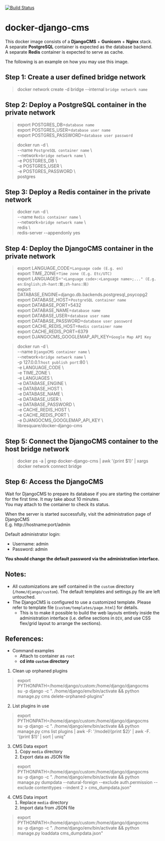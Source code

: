 [![Build Status](https://travis-ci.org/cuhk-library-lits/docker-django-cms.svg?branch=master)](https://travis-ci.org/cuhk-library-lits/docker-django-cms)

# docker-django-cms

This docker image consists of a **DjangoCMS** + **Gunicorn** + **Nginx** stack.  
A separate **PostgreSQL** container is expected as the database backend.  
A separate **Redis** container is expected to serve as cache.  
  
The following is an example on how you may use this image.  
  

## Step 1: Create a user defined bridge network
> docker network create -d bridge --internal `bridge network name`
  

## Step 2: Deploy a PostgreSQL container in the private network
> export POSTGRES_DB=`database name`  
> export POSTGRES_USER=`database user name`  
> export POSTGRES_PASSWORD=`database user password`  

> docker run -d \  
>   --name `PostgreSQL container name` \  
>   --network=`bridge network name` \  
>   -e POSTGRES_DB \  
>   -e POSTGRES_USER \  
>   -e POSTGRES_PASSWORD \  
>   postgres  
  

## Step 3: Deploy a Redis container in the private network
> docker run -d \  
>   --name `Redis container name` \  
>   --network=`bridge network name` \  
>   redis \  
>   redis-server --appendonly yes  
  

## Step 4: Deploy the DjangoCMS container in the private network
> export LANGUAGE_CODE=`Language code (E.g. en)`  
> export TIME_ZONE=`Time zone (E.g. Etc/UTC)`  
> export LANGUAGES=`"<Language code>:<Language name>;..." (E.g. en:English;zh-hant:繁;zh-hans:简)`  
> export DATABASE_ENGINE=django.db.backends.postgresql_psycopg2  
> export DATABASE_HOST=`PostgreSQL container name`  
> export DATABASE_PORT=5432  
> export DATABASE_NAME=`database name`  
> export DATABASE_USER=`database user name`  
> export DATABASE_PASSWORD=`database user password`  
> export CACHE_REDIS_HOST=`Redis container name`  
> export CACHE_REDIS_PORT=6379  
> export DJANGOCMS_GOOGLEMAP_API_KEY=`Google Map API Key`  

> docker run -d \  
>   --name `DjangoCMS container name` \  
>   --network=`bridge network name` \  
>   -p 127.0.0.1:`host publish port`:80 \  
>   -e LANGUAGE_CODE \  
>   -e TIME_ZONE \  
>   -e LANGUAGES \  
>   -e DATABASE_ENGINE \  
>   -e DATABASE_HOST \  
>   -e DATABASE_NAME \  
>   -e DATABASE_USER \  
>   -e DATABASE_PASSWORD \  
>   -e CACHE_REDIS_HOST \  
>   -e CACHE_REDIS_PORT \  
>   -e DJANGOCMS_GOOGLEMAP_API_KEY \  
>   libresquare/docker-django-cms  
  

## Step 5: Connect the DjangoCMS container to the host bridge network
> docker ps -a | grep docker-django-cms | awk '{print $1}' | xargs docker network connect bridge  
  

## Step 6: Access the DjangoCMS
Wait for DjangoCMS to prepare its database if you are starting the container for the first time. It may take about 10 minutes.  
You may attach to the container to check its status.  
  
When the server is started successfully, visit the administration page of DjangoCMS  
E.g. http://hostname:port/admin  
  
Default administrator login:  
* Username: admin  
* Password: admin  
  
**You should change the default password via the administration interface.**  
  
## Notes:
* All customizations are self contained in the `custom` directory (`/home/django/custom`). The default templates and settings.py file are left untouched.
* The DjangoCMS is configured to use a customized template. Please refer to template file (`custom/templates/page.html`) for details.
  * This is to make it possible to build the web layouts entirely inside the administration interface (i.e. define sections in `DIV`, and use CSS flex/grid layout to arrange the sections).
  

## References:
* Command examples
  * Attach to container as `root`
  * **cd into `custom` directory**

1. Clean up orphaned plugins
  > export PYTHONPATH=/home/django/custom:/home/django/djangocms  
  > su -p django -c ". /home/django/env/bin/activate && python manage.py cms delete-orphaned-plugins"  

2. List plugins in use
  > export PYTHONPATH=/home/django/custom:/home/django/djangocms  
  > su -p django -c ". /home/django/env/bin/activate && python manage.py cms list plugins | awk -F: '/model/{print \$2}' | awk -F. '{print \$1}' | sort | uniq"  

3. CMS Data export
    1. Copy `media` directory
    2. Export data as JSON file
  > export PYTHONPATH=/home/django/custom:/home/django/djangocms  
  > su -p django -c ". /home/django/env/bin/activate && python manage.py dumpdata --natural-foreign --exclude auth.permission --exclude contenttypes --indent 2 > cms_dumpdata.json"  

4. CMS Data import
    1. Replace `media` directory
    2. Import data from JSON file
  > export PYTHONPATH=/home/django/custom:/home/django/djangocms  
  > su -p django -c ". /home/django/env/bin/activate && python manage.py loaddata cms_dumpdata.json"  

